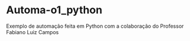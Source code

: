 # Automa-o1_python
Exemplo de automação feita em Python com a colaboração do Professor Fabiano Luiz Campos
